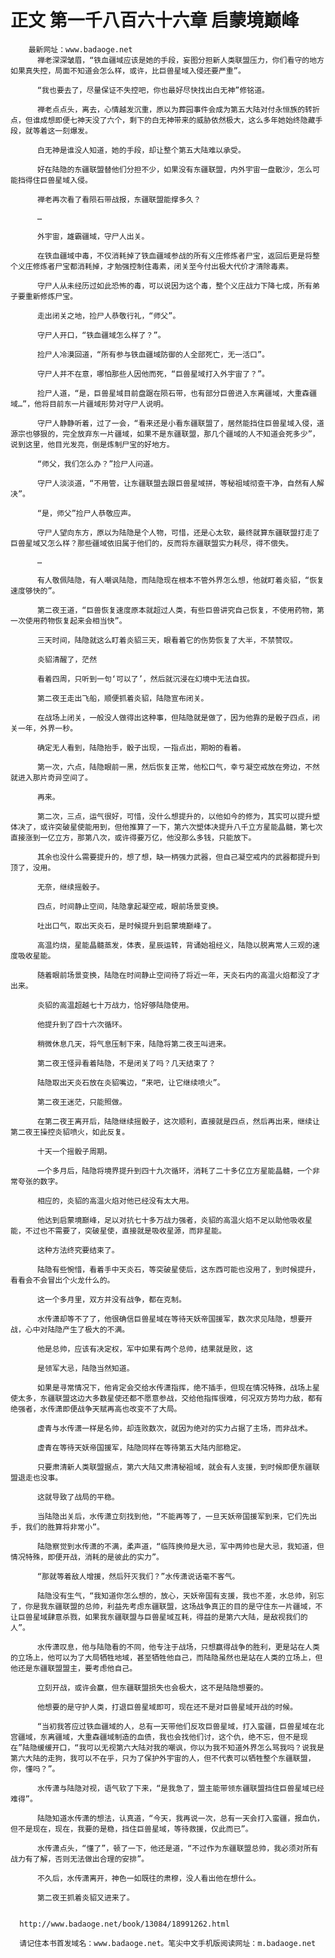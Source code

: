 # 正文 第一千八百六十六章 启蒙境巅峰
        最新网址：www.badaoge.net
          禅老深深皱眉，“铁血疆域应该是她的手段，妄图分担新人类联盟压力，你们看守的地方如果真失控，局面不知道会怎么样，或许，比巨兽星域入侵还要严重”。
      
          “我也要去了，尽量保证不失控吧，你也最好尽快找出白无神”修铭道。
      
          禅老点点头，离去，心情越发沉重，原以为葬园事件会成为第五大陆对付永恒族的转折点，但谁成想即便七神天没了六个，剩下的白无神带来的威胁依然极大，这么多年她始终隐藏手段，就等着这一刻爆发。
      
          白无神是谁没人知道，她的手段，却让整个第五大陆难以承受。
      
          好在陆隐的东疆联盟替他们分担不少，如果没有东疆联盟，内外宇宙一盘散沙，怎么可能挡得住巨兽星域入侵。
      
          禅老再次看了看陨石带战报，东疆联盟能撑多久？
      
          …
      
          外宇宙，雄霸疆域，守尸人出关。
      
          在铁血疆域中毒，不仅消耗掉了铁血疆域参战的所有义庄修炼者尸宝，返回后更是将整个义庄修炼者尸宝都消耗掉，才勉强控制住毒素，闭关至今付出极大代价才清除毒素。
      
          守尸人从未经历过如此恐怖的毒，可以说因为这个毒，整个义庄战力下降七成，所有弟子要重新修炼尸宝。
      
          走出闭关之地，捡尸人恭敬行礼，“师父”。
      
          守尸人开口，“铁血疆域怎么样了？”。
      
          捡尸人冷漠回道，“所有参与铁血疆域防御的人全部死亡，无一活口”。
      
          守尸人并不在意，哪怕那些人因他而死，“巨兽星域打入外宇宙了？”。
      
          捡尸人道，“是，巨兽星域目前盘踞在陨石带，也有部分巨兽进入东离疆域，大重森疆域…”，他将目前东一片疆域形势对守尸人说明。
      
          守尸人静静听着，过了一会，“看来还是小看东疆联盟了，居然能挡住巨兽星域入侵，道源宗也够狠的，完全放弃东一片疆域，如果不是东疆联盟，那几个疆域的人不知道会死多少”，说到这里，他目光发亮，倒是炼制尸宝的好地方。
      
          “师父，我们怎么办？”捡尸人问道。
      
          守尸人淡淡道，“不用管，让东疆联盟去跟巨兽星域拼，等秘祖域彻查干净，自然有人解决”。
      
          “是，师父”捡尸人恭敬应声。
      
          守尸人望向东方，原以为陆隐是个人物，可惜，还是心太软，最终就算东疆联盟打走了巨兽星域又怎么样？那些疆域依旧属于他们的，反而将东疆联盟实力耗尽，得不偿失。
      
          …
      
          有人敬佩陆隐，有人嘲讽陆隐，而陆隐现在根本不管外界怎么想，他就盯着炎貂，“恢复速度够快的”。
      
          第二夜王道，“巨兽恢复速度原本就超过人类，有些巨兽讲究自己恢复，不使用药物，第一次使用药物恢复起来会相当快”。
      
          三天时间，陆隐就这么盯着炎貂三天，眼看着它的伤势恢复了大半，不禁赞叹。
      
          炎貂清醒了，茫然
      
          看着四周，只听到一句‘可以了’，然后就沉浸在幻境中无法自拔。
      
          第二夜王走出飞船，顺便抓着炎貂，陆隐宣布闭关。
      
          在战场上闭关，一般没人做得出这种事，但陆隐就是做了，因为他靠的是骰子四点，闭关一年，外界一秒。
      
          确定无人看到，陆隐抬手，骰子出现，一指点出，期盼的看着。
      
          第一次，六点，陆隐眼前一黑，然后恢复正常，他松口气，幸亏凝空戒放在旁边，不然就进入那片奇异空间了。
      
          再来。
      
          第二次，三点，运气很好，可惜，没什么想提升的，以他如今的修为，其实可以提升塑体决了，或许突破星使能用到，但他推算了一下，第六次塑体决提升八千立方星能晶髓，第七次直接涨到一亿立方，那第八次，或许得要万亿，他没那么多钱，只能放下。
      
          其余也没什么需要提升的，想了想，缺一柄强力武器，但自己凝空戒内的武器都提升到顶了，没用。
      
          无奈，继续摇骰子。
      
          四点，时间静止空间，陆隐拿起凝空戒，眼前场景变换。
      
          吐出口气，取出天炎石，是时候提升到启蒙境巅峰了。
      
          高温灼烧，星能晶髓蒸发，体表，星辰运转，背诵始祖经义，陆隐以脱离常人三观的速度吸收星能。
      
          随着眼前场景变换，陆隐在时间静止空间待了将近一年，天炎石内的高温火焰都没了才出来。
      
          炎貂的高温超越七十万战力，恰好够陆隐使用。
      
          他提升到了四十六次循环。
      
          稍微休息几天，将气息压制下来，陆隐将第二夜王叫进来。
      
          第二夜王怪异看着陆隐，不是闭关了吗？几天结束了？
      
          陆隐取出天炎石放在炎貂嘴边，“来吧，让它继续喷火”。
      
          第二夜王迷茫，只能照做。
      
          在第二夜王离开后，陆隐继续摇骰子，这次顺利，直接就是四点，然后再出来，继续让第二夜王操控炎貂喷火，如此反复。
      
          十天一个摇骰子周期。
      
          一个多月后，陆隐将境界提升到四十九次循环，消耗了二十多亿立方星能晶髓，一个非常夸张的数字。
      
          相应的，炎貂的高温火焰对他已经没有太大用。
      
          他达到启蒙境巅峰，足以对抗七十多万战力强者，炎貂的高温火焰不足以助他吸收星能，不过也不需要了，突破星使，直接就是吸收星源，而非星能。
      
          这种方法终究要结束了。
      
          陆隐有些惋惜，看着手中天炎石，等突破星使后，这东西可能也没用了，到时候提升，看看会不会冒出个火龙什么的。
      
          这一个多月里，双方并没有战争，都在克制。
      
          水传潇却等不了了，他很确信巨兽星域在等待天妖帝国援军，数次求见陆隐，想要开战，心中对陆隐产生了极大的不满。
      
          他是总帅，应该有决定权，军中如果有两个总帅，结果就是败，这
      
          是领军大忌，陆隐当然知道。
      
          如果是寻常情况下，他肯定会交给水传潇指挥，绝不插手，但现在情况特殊，战场上星使太多，东疆联盟这边大多数星使还都不愿意参战，交给他指挥很难，何况双方势均力敌，都有绝强者，水传潇即便战争天赋再高也改变不了大局。
      
          虚青与水传潇一样是名帅，却连败数次，就因为绝对的实力占据了主场，而非战术。
      
          虚青在等待天妖帝国援军，陆隐同样在等待第五大陆内部稳定。
      
          只要肃清新人类联盟据点，第六大陆又肃清秘祖域，就会有人支援，到时候即便东疆联盟退走也没事。
      
          这就导致了战局的平稳。
      
          当陆隐出关后，水传潇立刻找到他，“不能再等了，一旦天妖帝国援军到来，它们先出手，我们的胜算将非常小”。
      
          陆隐察觉到水传潇的不满，柔声道，“临阵换帅是大忌，军中两帅也是大忌，我知道，但情况特殊，即便开战，消耗的是彼此的实力”。
      
          “那就等着敌人增援，然后歼灭我们？”水传潇说话毫不客气。
      
          陆隐没有生气，“我知道你怎么想的，放心，天妖帝国有支援，我也不差，水总帅，别忘了，你是我东疆联盟的总帅，利益先考虑东疆联盟，这场战争真正的目的是守住东一片疆域，不让巨兽星域肆意杀戮，如果我东疆联盟与巨兽星域互耗，得益的是第六大陆，是敌视我们的人”。
      
          水传潇叹息，他与陆隐看的不同，他专注于战场，只想赢得战争的胜利，更是站在人类的立场上，他可以为了大局牺牲地域，甚至牺牲他自己，而陆隐虽然也是站在人类的立场上，但他还是东疆联盟盟主，要考虑他自己。
      
          立刻开战，或许会赢，但东疆联盟损失也会极大，这不是陆隐想要的。
      
          他想要的是守护人类，打退巨兽星域即可，现在还不是对巨兽星域开战的时候。
      
          “当初我答应过铁血疆域的人，总有一天带他们反攻巨兽星域，打入蛮疆，巨兽星域在北宫疆域，东离疆域，大重森疆域制造的血债，我也会找他们讨，这个仇，绝不忘，但不是现在”陆隐缓缓开口，“我可以无视第六大陆对我的嘲讽，你以为我不知道外界怎么骂我吗？说我是第六大陆的走狗，我可以不在乎，只为了保护外宇宙的人，但不代表可以牺牲整个东疆联盟，你，懂吗？”。
      
          水传潇与陆隐对视，语气软了下来，“是我急了，盟主能带领东疆联盟挡住巨兽星域已经难得”。
      
          陆隐知道水传潇的想法，认真道，“今天，我再说一次，总有一天会打入蛮疆，报血仇，但不是现在，现在，我要的是稳，挡住巨兽星域，等待救援，仅此而已”。
      
          水传潇点头，“懂了”，顿了一下，他还是道，“不过作为东疆联盟总帅，我必须对所有战力有了解，否则无法做出合理的安排”。
      
          不久后，水传潇离开，神色一如既往的肃穆，没人看出他在想什么。
      
          第二夜王抓着炎貂又进来了。
      
      
      http://www.badaoge.net/book/13084/18991262.html
      
      请记住本书首发域名：www.badaoge.net。笔尖中文手机版阅读网址：m.badaoge.net